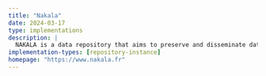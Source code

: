 ```yaml
---
title: "Nakala"
date: 2024-03-17
type: implementations
description: |
  NAKALA is a data repository that aims to preserve and disseminate data produced by French research projects in the Humanities and Social Sciences, in compliance with the FAIR principles (see [https://documentation.huma-num.fr/nakala-faq/](https://documentation.huma-num.fr/nakala-faq/)). NAKALA is primarily intended for research projects carried out by institutions affiliated with the French Ministry of Higher Education and Research.
implementation-types: [repository-instance]
homepage: "https://www.nakala.fr"
---
```


